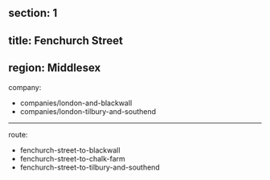 section: 1
----
title: Fenchurch Street
----
region: Middlesex
----
company:
- companies/london-and-blackwall
- companies/london-tilbury-and-southend
----
route:
- fenchurch-street-to-blackwall
- fenchurch-street-to-chalk-farm
- fenchurch-street-to-tilbury-and-southend
